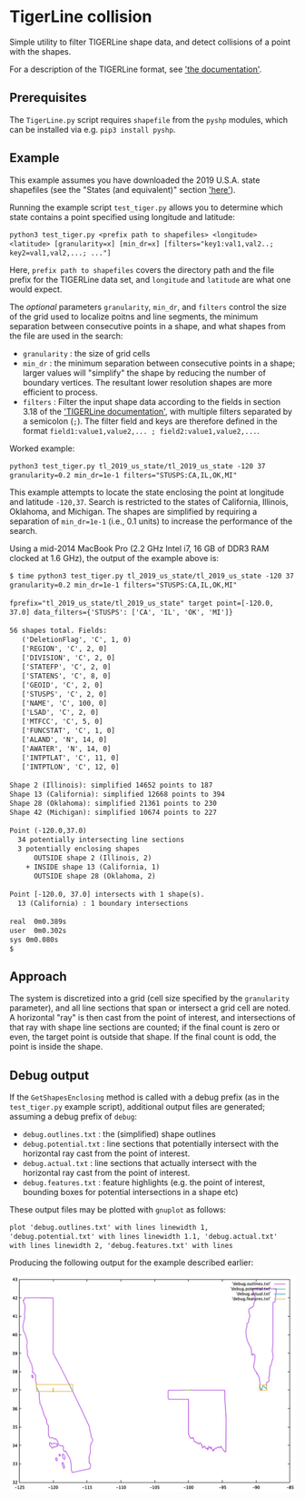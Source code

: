 # TigerLine collision

Simple utility to filter TIGERLine shape data, and detect collisions of a point with the shapes.

For a description of the TIGERLine format, see ['the documentation'](https://www.census.gov/programs-surveys/geography/technical-documentation/complete-technical-documentation/tiger-geo-line.html).

## Prerequisites

The ``TigerLine.py`` script requires ``shapefile`` from the ``pyshp`` modules, which can be installed via e.g. ``pip3 install pyshp``.

## Example

This example assumes you have downloaded the 2019 U.S.A. state shapefiles (see the "States (and equivalent)" section ['here'](https://www.census.gov/cgi-bin/geo/shapefiles/index.php)).

Running the example script ``test_tiger.py`` allows you to determine which state contains a point specified using longitude and latitude:

```
python3 test_tiger.py <prefix path to shapefiles> <longitude> <latitude> [granularity=x] [min_dr=x] [filters="key1:val1,val2..; key2=val1,val2,...; ..."]
```

Here, ``prefix path to shapefiles`` covers the directory path and the file prefix for the TIGERLine data set, and ``longitude`` and ``latitude`` are what one would expect.

The _optional_ parameters ``granularity``, ``min_dr``, and ``filters`` control the size of the grid used to localize poitns and line segments, the minimum separation between consecutive points in a shape, and what shapes from the file are used in the search:

- ``granularity`` : the size of grid cells
- ``min_dr`` : the minimum separation between consecutive points in a shape; larger values will "simplify" the shape by reducing the number of boundary vertices. The resultant lower resolution shapes are more efficient to process.
- ``filters`` : Filter the input shape data according to the fields in section 3.18 of the ['TIGERLine documentation'](https://www.census.gov/programs-surveys/geography/technical-documentation/complete-technical-documentation/tiger-geo-line.html), with multiple filters separated by a semicolon (``;``). The filter field and keys are therefore defined in the format ``field1:value1,value2,... ; field2:value1,value2,...``.

Worked example:

```
python3 test_tiger.py tl_2019_us_state/tl_2019_us_state -120 37 granularity=0.2 min_dr=1e-1 filters="STUSPS:CA,IL,OK,MI"
```

This example attempts to locate the state enclosing the point at longitude and latitude ``-120,37``. Search is restricted to the states of California, Illinois, Oklahoma, and Michigan. The shapes are simplified by requiring a separation of ``min_dr=1e-1`` (i.e., 0.1 units) to increase the performance of the search.

Using a mid-2014 MacBook Pro (2.2 GHz Intel i7, 16 GB of DDR3 RAM clocked at 1.6 GHz), the output of the example above is:

```
$ time python3 test_tiger.py tl_2019_us_state/tl_2019_us_state -120 37 granularity=0.2 min_dr=1e-1 filters="STUSPS:CA,IL,OK,MI"

fprefix="tl_2019_us_state/tl_2019_us_state" target point=[-120.0, 37.0] data_filters={'STUSPS': ['CA', 'IL', 'OK', 'MI']}

56 shapes total. Fields:
   ('DeletionFlag', 'C', 1, 0)
   ['REGION', 'C', 2, 0]
   ['DIVISION', 'C', 2, 0]
   ['STATEFP', 'C', 2, 0]
   ['STATENS', 'C', 8, 0]
   ['GEOID', 'C', 2, 0]
   ['STUSPS', 'C', 2, 0]
   ['NAME', 'C', 100, 0]
   ['LSAD', 'C', 2, 0]
   ['MTFCC', 'C', 5, 0]
   ['FUNCSTAT', 'C', 1, 0]
   ['ALAND', 'N', 14, 0]
   ['AWATER', 'N', 14, 0]
   ['INTPTLAT', 'C', 11, 0]
   ['INTPTLON', 'C', 12, 0]

Shape 2 (Illinois): simplified 14652 points to 187
Shape 13 (California): simplified 12668 points to 394
Shape 28 (Oklahoma): simplified 21361 points to 230
Shape 42 (Michigan): simplified 10674 points to 227

Point (-120.0,37.0)
  34 potentially intersecting line sections
  3 potentially enclosing shapes
      OUTSIDE shape 2 (Illinois, 2)
    + INSIDE shape 13 (California, 1)
      OUTSIDE shape 28 (Oklahoma, 2)

Point [-120.0, 37.0] intersects with 1 shape(s).
  13 (California) : 1 boundary intersections

real  0m0.389s
user  0m0.302s
sys 0m0.080s
$
```

## Approach

The system is discretized into a grid (cell size specified by the ``granularity`` parameter), and all line sections that span or intersect a grid cell are noted. A horizontal "ray" is then cast from the point of interest, and intersections of that ray with shape line sections are counted; if the final count is zero or even, the target point is outside that shape. If the final count is odd, the point is inside the shape.

## Debug output

If the ``GetShapesEnclosing`` method is called with a debug prefix (as in the ``test_tiger.py`` example script), additional output files are generated; assuming a debug prefix of ``debug``:

- ``debug.outlines.txt`` : the (simplified) shape outlines
- ``debug.potential.txt`` : line sections that potentially intersect with the horizontal ray cast from the point of interest.
- ``debug.actual.txt`` : line sections that actually intersect with the horizontal ray cast from the point of interest.
- ``debug.features.txt`` : feature highlights (e.g. the point of interest, bounding boxes for potential intersections in a shape etc)

These output files may be plotted with ``gnuplot`` as follows:

```
plot 'debug.outlines.txt' with lines linewidth 1, 'debug.potential.txt' with lines linewidth 1.1, 'debug.actual.txt' with lines linewidth 2, 'debug.features.txt' with lines
```

Producing the following output for the example described earlier:

![Example gnuplot output for the example described previously](output.png)
